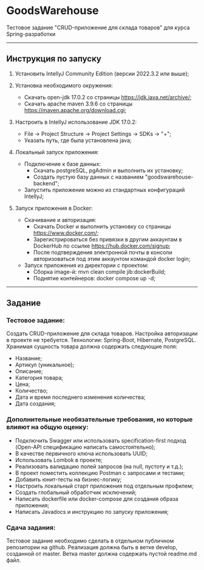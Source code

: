 # GoodsWarehouse

Тестовое задание "CRUD-приложение для склада товаров" для курса Spring-разработки

---

## Инструкция по запуску

1. Установить IntellyJ Community Edition (версии 2022.3.2 или выше);

2. Установка необходимого окружения:
    * Cкачать open-jdk 17.0.2 со страницы https://jdk.java.net/archive/;
    * Скачать apache maven 3.9.6 со страницы https://maven.apache.org/download.cgi;

3. Настроить в IntellyJ использование JDK 17.0.2:
    * File -> Project Structure -> Project Settings -> SDKs -> "+";
    * Указать путь, где была установлена java;

4. Локальный запуск приложения:
    * Подключение к базе данных:
        * Скачать postgreSQL, pgAdmin и выполнить их установку;
        * Создать пустую базу данных с названием "goodswarehouse-backend";
    * Запустить приложение можно из стандартных конфигураций IntellyJ;

5. Запуск приложения в Docker:
    * Скачивание и авторизация:
        * Скачать Docker и выполнить установку со страницы https://www.docker.com/;
        * Зарегистрироваться без привязки в другим аккаунтам в DockerHub по ссылке https://hub.docker.com/signup;
        * После подтверждения электронной почты в консоли авторизоваться под этим аккаунтом командой docker login;
    * Запуск приложения из директории с проектом:
        * Сборка image-й: mvn clean compile jib:dockerBuild;
        * Поднятие контейнеров: docker compose up -d;

---

## Задание

### Тестовое задание:

Создать CRUD-приложение для склада товаров. Настройка авторизации в проекте не требуется.
Технологии: Spring-Boot, Hibernate, PostgreSQL.
Хранимая сущность товара должна содержать следующие поля:

* Название;
* Артикул (уникальное);
* Описание;
* Категория товара;
* Цена;
* Количество;
* Дата и время последнего изменения количества;
* Дата создания;

### Дополнительные необязательные требования, но которые влияют на общую оценку:

* Подключить Swagger или использовать specification-first подход (Open-API спецификацию написать самостоятельно);
* В качестве первичного ключа использовать UUID;
* Использовать Lombok в проекте;
* Реализовать валидацию полей запросов (на null, пустоту и т.д.);
* В проект поместить коллекцию Postman с запросами и тестами;
* Добавить юнит-тесты на бизнес-логику;
* Настроить локальный старт приложения под отдельным профилем;
* Создать глобальный обработчик исключений;
* Написать dockerfile или docker-compose для создания образа приложения;
* Написать Javadocs и инструкцию по запуску приложения;

### Сдача задания:

Тестовое задание необходимо сделать в отдельном публичном репозитории на github. Реализация должна быть в ветке develop,
созданной от master. Ветка master должна содержать пустой readme.md файл.
